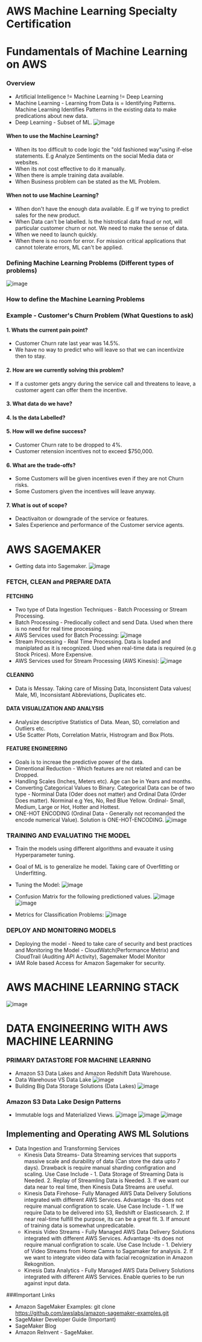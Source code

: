 # AWS Machine Learning Specialty Certification
# Fundamentals of Machine Learning on AWS
### Overview
* Artificial Intelligence != Machine Learning != Deep Learning
* Machine Learning - Learning from Data is = Identifying Patterns. Machine Learning Identifies Patterns in the existing data to make predications about new data.
* Deep Learning - Subset of ML.
![image](https://user-images.githubusercontent.com/13011167/103115848-254a7580-468a-11eb-8ede-04f5aefc56e3.png)

#### When to use the Machine Learning?
* When its too difficult to code logic the "old fashioned way"using if-else statements. E.g Analyze Sentiments on the social Media data or websites.
* When its not cost effective to do it manually.
* When there is ample training data available.
* When Business problem can be stated as the ML Problem.

#### When not to use Machine Learning?
* When don't have the enough data available. E.g If we trying to predict sales for the new product.
* When Data can't be labelled.  Is the histrotical data fraud or not, will particular customer churn or not. We need to make the sense of data.
* When we need to launch quickly.
* When there is no room for error. For mission critical applications that cannot tolerate errors, ML can't be applied. 

### Defining Machine Learning Problems (Different types of problems)
![image](https://user-images.githubusercontent.com/13011167/103083778-45832180-4603-11eb-89a4-2c87cbd5a01e.png)

### How to define the Machine Learning Problems
###  Example - Customer's Churn Problem (What Questions to ask)
#### 1. Whats the current pain point?
* Customer Churn rate last year was 14.5%.
* We have no way to predict who will leave so that we can incentivize then to stay.
#### 2. How are we currently solving this problem?
* If a customer gets angry during the service call and threatens to leave, a customer agent can offer them the incentive.
#### 3. What data do we have?
#### 4. Is the data Labelled?
#### 5. How will we define success?
* Customer Churn rate to be dropped to 4%.
* Customer retension incentives not to exceed $750,000.
#### 6. What are the trade-offs?
* Some Customers will be given incentives even if they are not Churn risks.
* Some Customers given the incentives will leave anyway.
#### 7. What is out of scope?
* Deactivaiton or downgrade of the service or features.
* Sales Experience and performance of the Customer service agents.

# AWS SAGEMAKER 
* Getting data into Sagemaker. 
![image](https://user-images.githubusercontent.com/13011167/103111676-a8ad9c00-4675-11eb-85c1-dc2ebe460f5b.png)

### FETCH, CLEAN and PREPARE DATA
#### FETCHING
* Two type of Data Ingestion Techniques - Batch Processing or Stream Processing.
* Batch Processing - Prediocally collect and send Data. Used when there is no need for real time processing. 
* AWS Services used for Batch Processing:
![image](https://user-images.githubusercontent.com/13011167/103111758-5f118100-4676-11eb-95fb-539c14e74398.png)
* Stream Processing - Real Time Processing. Data is loaded and maniplated as it is recognized. Used when real-time data is required (e.g Stock Prices). More Expensive.
* AWS Services used for Stream Processing (AWS Kinesis):
![image](https://user-images.githubusercontent.com/13011167/103114014-1a401700-4683-11eb-8343-5b4f3214e0fa.png)

#### CLEANING
* Data is Messay. Taking care of Missing Data, Inconsistent Data values( Male, M), Inconsistant Abbreviations, Duplicates etc.
#### DATA VISUALIZATION AND ANALYSIS
* Analysize descriptive Statistics of Data. Mean, SD, correlation and Outliers etc. 
* USe Scatter Plots, Correlation Matrix, Histrogram and Box Plots. 
#### FEATURE ENGINEERING
* Goals is to increae the predictive power of the data. 
* Dimentional Reduction - Which features are not related and can be Dropped.
* Handling Scales (Inches, Meters etc). Age can be in Years and months.
* Converting Categorical Values to Binary. Categorical Data can be of two type - Norminal Data (Oder does not matter) and Ordinal Data (Order Does matter). Norminal e.g Yes, No, Red Blue Yellow. Ordinal- Small, Medium, Large or Hot, Hotter and Hottest. 
* ONE-HOT ENCODING (Ordinal Data - Generally not recomanded the encode numerical Value). Solution is ONE-HOT-ENCODING.
![image](https://user-images.githubusercontent.com/13011167/103112229-047a2400-467a-11eb-8218-2e378f59c41f.png)

### TRAINING AND EVALUATING THE MODEL
* Train the models using different algorithms and evauate it using Hyperparameter tuning.
* Goal of ML is to generalize he model. Taking care of Overfitting or Underfitting. 
* Tuning the Model:
![image](https://user-images.githubusercontent.com/13011167/103115898-54f97d80-468a-11eb-9197-2cdae7113f86.png)

* Confusion Matrix for the following predictioned values.
![image](https://user-images.githubusercontent.com/13011167/103114735-e2869e80-4685-11eb-8fb2-f663a2f30db0.png)
![image](https://user-images.githubusercontent.com/13011167/103121032-59309580-46a0-11eb-9c5e-61f2cde12310.png)

* Metrics for Classification Problems:
![image](https://user-images.githubusercontent.com/13011167/103114603-54aab380-4685-11eb-8ec5-ad794e6a64f1.png)

### DEPLOY AND MONITORING MODELS
* Deploying the model - Need to take care of security and best practices and Monitoring the Model - CloudWatch(Performance Metrix) and CloudTrail (Auditing API Activity), Sagemaker Model Monitor
* IAM Role based Access for Amazon Sagemaker for security.

# AWS MACHINE LEARNING STACK
![image](https://user-images.githubusercontent.com/13011167/103115779-ee745f80-4689-11eb-907f-a12c33cd5202.png)

# DATA ENGINEERING WITH AWS MACHINE LEARNING
### PRIMARY DATASTORE FOR MACHINE LEARNING
* Amazon S3 Data Lakes and Amazon Redshift Data Warehouse.
* Data Warehouse VS Data Lake
![image](https://user-images.githubusercontent.com/13011167/103143524-ec6bd880-473d-11eb-832a-b2e64b575340.png)
* Building Big Data Storage Solutions (Data Lakes)
![image](https://user-images.githubusercontent.com/13011167/103143560-761ba600-473e-11eb-93b8-e2700228b238.png)

### Amazon S3 Data Lake Design Patterns
* Immutable logs and Materialized Views.
![image](https://user-images.githubusercontent.com/13011167/103143691-bc263900-4741-11eb-82c3-84dca408bb5f.png)
![image](https://user-images.githubusercontent.com/13011167/103143717-33f46380-4742-11eb-88dd-d50b8f594205.png)
![image](https://user-images.githubusercontent.com/13011167/103143705-fd1e4d80-4741-11eb-8b73-5d58ae4506cd.png)

## Implementing and Operating AWS ML Solutions
* Data Ingestion and Transforming Services 
  * Kinesis Data Streams- Data Streaming services that supports massive scale and durability of data (Can store the data upto 7 days). Drawback is require manual sharding 
    configration and scaling.
    Use Case Include - 1. Data Storage of Streaming Data is Needed. 2. Replay of Streamling Data is Needed. 3. If we want our data near to real time, then Kinesis Data Streams 
    are useful.
  * Kinesis Data Firehose- Fully Managed AWS Data Delivery Solutions integrated with different AWS Services. Advantage -Its does not require manual configration to scale.
    Use Case Include - 1. If we require Data to be delivered into S3, Redshift or Elasticsearch. 2. If near real-time fulfill the purpose, its can be a great fit. 3. If amount 
    of training data is somewhat unpredicatable. 
  * Kinesis Video Streams - Fully Managed AWS Data Delivery Solutions integrated with different AWS Services. Advantage -Its does not require manual configration to scale.
    Use Case Include - 1. Delviery of Video Streams from Home Camra to Sagamaker for analysis. 2. If we want to integrate video data with facial recognization in Amazon 
    Rekognition. 
  * Kinesis Data Analytics - Fully Managed AWS Data Delivery Solutions integrated with different AWS Services. Enable queries to be run against input data. 


###Important Links
* Amazon SageMaker Examples: git clone https://github.com/awslabs/amazon-sagemaker-examples.git
* SageMaker Developer Guide (Important)
* SageMaker Blog 
* Amazon ReInvent - SageMaker.





